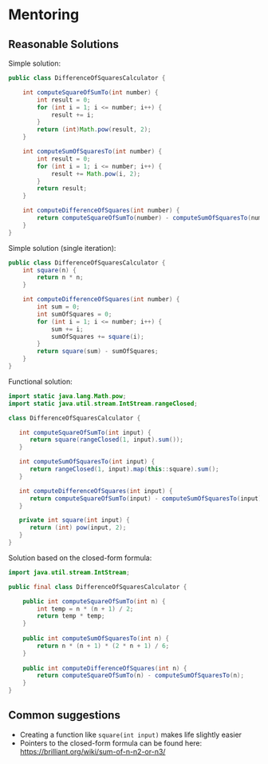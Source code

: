 # Mentoring

## Reasonable Solutions


Simple solution:

```java
public class DifferenceOfSquaresCalculator {

    int computeSquareOfSumTo(int number) {
        int result = 0;
        for (int i = 1; i <= number; i++) {
            result += i;
        }
        return (int)Math.pow(result, 2);
    }

    int computeSumOfSquaresTo(int number) {
        int result = 0;
        for (int i = 1; i <= number; i++) {
            result += Math.pow(i, 2);
        }
        return result;
    }

    int computeDifferenceOfSquares(int number) {
        return computeSquareOfSumTo(number) - computeSumOfSquaresTo(number);
    }
}
```

Simple solution (single iteration):
```java
public class DifferenceOfSquaresCalculator {
    int square(n) {
        return n * n;
    }

    int computeDifferenceOfSquares(int number) {
        int sum = 0;
        int sumOfSquares = 0;
        for (int i = 1; i <= number; i++) {
            sum += i;
            sumOfSquares += square(i);
        }
        return square(sum) - sumOfSquares;
    }
}
```

Functional solution:

```java
import static java.lang.Math.pow;
import static java.util.stream.IntStream.rangeClosed;

class DifferenceOfSquaresCalculator {

   int computeSquareOfSumTo(int input) {
      return square(rangeClosed(1, input).sum());
   }

   int computeSumOfSquaresTo(int input) {
      return rangeClosed(1, input).map(this::square).sum();
   }

   int computeDifferenceOfSquares(int input) {
      return computeSquareOfSumTo(input) - computeSumOfSquaresTo(input);
   }

   private int square(int input) {
      return (int) pow(input, 2);
   }
}
```

Solution based on the closed-form formula:

```java
import java.util.stream.IntStream;

public final class DifferenceOfSquaresCalculator {

    public int computeSquareOfSumTo(int n) {
        int temp = n * (n + 1) / 2;
        return temp * temp;
    }
    
    public int computeSumOfSquaresTo(int n) {
        return n * (n + 1) * (2 * n + 1) / 6;
    }
    
    public int computeDifferenceOfSquares(int n) {
        return computeSquareOfSumTo(n) - computeSumOfSquaresTo(n);
    }
}
```


## Common suggestions
* Creating a function like `square(int input)` makes life slightly easier
* Pointers to the closed-form formula can be found here: https://brilliant.org/wiki/sum-of-n-n2-or-n3/
